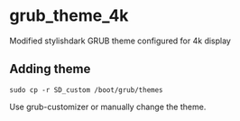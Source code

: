 # grub_theme_4k
Modified stylishdark GRUB theme configured for 4k display

## Adding theme

`sudo cp -r SD_custom /boot/grub/themes`

Use grub-customizer or manually change the theme.

